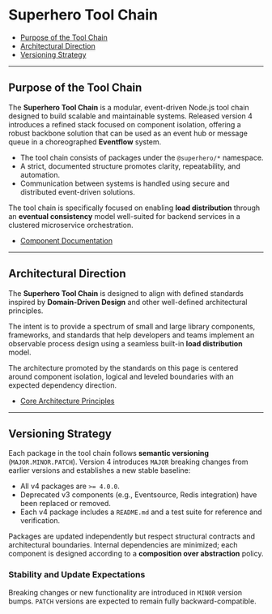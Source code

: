 # Superhero Tool Chain

- [Purpose of the Tool Chain](#purpose-of-the-tool-chain)
- [Architectural Direction](#architectural-direction)
- [Versioning Strategy](#versioning-strategy)

---

## Purpose of the Tool Chain

The **Superhero Tool Chain** is a modular, event-driven Node.js tool chain designed to build scalable and maintainable systems. Released version 4 introduces a refined stack focused on component isolation, offering a robust backbone solution that can be used as an event hub or message queue in a choreographed **Eventflow** system.

- The tool chain consists of packages under the `@superhero/*` namespace.
- A strict, documented structure promotes clarity, repeatability, and automation.
- Communication between systems is handled using secure and distributed event-driven solutions.

The tool chain is specifically focused on enabling **load distribution** through an **eventual consistency** model well-suited for backend services in a clustered microservice orchestration.

- [Component Documentation](/5-components.md)

---

## Architectural Direction

The **Superhero Tool Chain** is designed to align with defined standards inspired by **Domain-Driven Design** and other well-defined architectural principles.

The intent is to provide a spectrum of small and large library components, frameworks, and standards that help developers and teams implement an observable process design using a seamless built-in **load distribution** model.

The architecture promoted by the standards on this page is centered around component isolation, logical and leveled boundaries with an expected dependency direction.

- [Core Architecture Principles](/2-core-architecture-principles.md)

---

## Versioning Strategy

Each package in the tool chain follows **semantic versioning** (`MAJOR.MINOR.PATCH`). Version 4 introduces `MAJOR` breaking changes from earlier versions and establishes a new stable baseline:

- All v4 packages are `>= 4.0.0`.
- Deprecated v3 components (e.g., Eventsource, Redis integration) have been replaced or removed.
- Each v4 package includes a `README.md` and a test suite for reference and verification.

Packages are updated independently but respect structural contracts and architectural boundaries. Internal dependencies are minimized; each component is designed according to a **composition over abstraction** policy.

### Stability and Update Expectations

Breaking changes or new functionality are introduced in `MINOR` version bumps.
`PATCH` versions are expected to remain fully backward-compatible.

